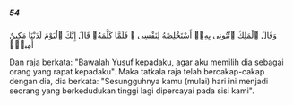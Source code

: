 ##### 54

<span class="ayah">وَقَالَ ٱلْمَلِكُ ٱئْتُونِى بِهِۦٓ أَسْتَخْلِصْهُ لِنَفْسِى ۖ فَلَمَّا كَلَّمَهُۥ قَالَ إِنَّكَ ٱلْيَوْمَ لَدَيْنَا مَكِينٌ أَمِينٌۭ</span>

<span class="ayah_translation">Dan raja berkata: "Bawalah Yusuf kepadaku, agar aku memilih dia sebagai orang yang rapat kepadaku". Maka tatkala raja telah bercakap-cakap dengan dia, dia berkata: "Sesungguhnya kamu (mulai) hari ini menjadi seorang yang berkedudukan tinggi lagi dipercayai pada sisi kami".</span>
